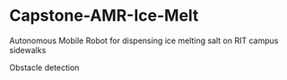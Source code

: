 # Capstone-AMR-Ice-Melt
Autonomous Mobile Robot for dispensing ice melting salt on RIT campus sidewalks

Obstacle detection 
